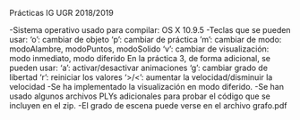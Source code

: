 Prácticas IG UGR 2018/2019

-Sistema operativo usado para compilar: OS X 10.9.5
-Teclas que se pueden usar:
	‘o’: cambiar de objeto
	‘p’: cambiar de práctica
	’m’: cambiar de modo: modoAlambre, modoPuntos, modoSolido
	‘v’: cambiar de visualización: modo inmediato, modo diferido
En la práctica 3, de forma adicional, se pueden usar:
	‘a’: activar/desactivar animaciones
	‘g’: cambiar grado de libertad
	‘r’: reiniciar los valores
	‘>/<’: aumentar la velocidad/disminuir la velocidad
-Se ha implementado la visualización en modo diferido.
-Se han usado algunos archivos PLYs adicionales para probar el código que se incluyen en el zip.
-El grado de escena puede verse en el archivo grafo.pdf